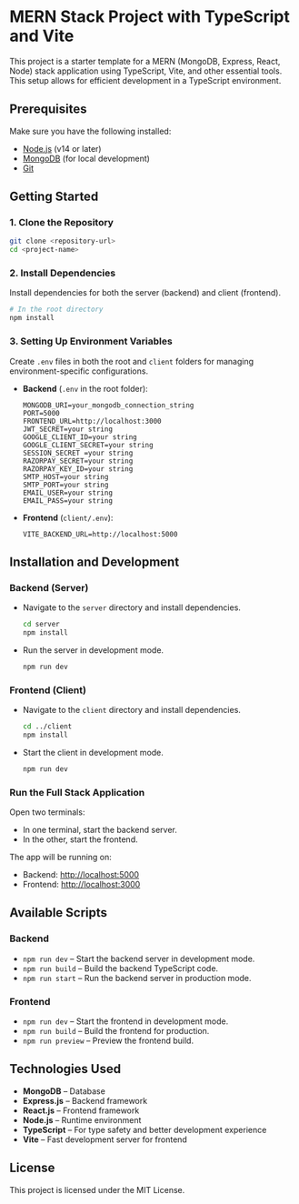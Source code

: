 # MERN Stack Project with TypeScript and Vite

This project is a starter template for a MERN (MongoDB, Express, React, Node) stack application using TypeScript, Vite, and other essential tools. This setup allows for efficient development in a TypeScript environment.

## Prerequisites

Make sure you have the following installed:

- [Node.js](https://nodejs.org/en/download/) (v14 or later)
- [MongoDB](https://www.mongodb.com/try/download/community) (for local development)
- [Git](https://git-scm.com/downloads)

## Getting Started

### 1. Clone the Repository

```bash
git clone <repository-url>
cd <project-name>
```

### 2. Install Dependencies

Install dependencies for both the server (backend) and client (frontend).

```bash
# In the root directory
npm install
```

### 3. Setting Up Environment Variables

Create `.env` files in both the root and `client` folders for managing environment-specific configurations.

- **Backend** (`.env` in the root folder):

  ```plaintext
  MONGODB_URI=your_mongodb_connection_string
  PORT=5000
  FRONTEND_URL=http://localhost:3000
  JWT_SECRET=your string
  GOOGLE_CLIENT_ID=your string
  GOOGLE_CLIENT_SECRET=your string
  SESSION_SECRET =your string
  RAZORPAY_SECRET=your string
  RAZORPAY_KEY_ID=your string
  SMTP_HOST=your string
  SMTP_PORT=your string
  EMAIL_USER=your string
  EMAIL_PASS=your string
  ```

- **Frontend** (`client/.env`):

  ```plaintext
  VITE_BACKEND_URL=http://localhost:5000
  ```


## Installation and Development

### Backend (Server)

- Navigate to the `server` directory and install dependencies.

  ```bash
  cd server
  npm install
  ```

- Run the server in development mode.

  ```bash
  npm run dev
  ```

### Frontend (Client)

- Navigate to the `client` directory and install dependencies.

  ```bash
  cd ../client
  npm install
  ```

- Start the client in development mode.

  ```bash
  npm run dev
  ```

### Run the Full Stack Application

Open two terminals:

- In one terminal, start the backend server.
- In the other, start the frontend.

The app will be running on:

- Backend: [http://localhost:5000](http://localhost:5000)
- Frontend: [http://localhost:3000](http://localhost:3000)

## Available Scripts

### Backend

- `npm run dev` – Start the backend server in development mode.
- `npm run build` – Build the backend TypeScript code.
- `npm run start` – Run the backend server in production mode.

### Frontend

- `npm run dev` – Start the frontend in development mode.
- `npm run build` – Build the frontend for production.
- `npm run preview` – Preview the frontend build.

## Technologies Used

- **MongoDB** – Database
- **Express.js** – Backend framework
- **React.js** – Frontend framework
- **Node.js** – Runtime environment
- **TypeScript** – For type safety and better development experience
- **Vite** – Fast development server for frontend

## License

This project is licensed under the MIT License.
